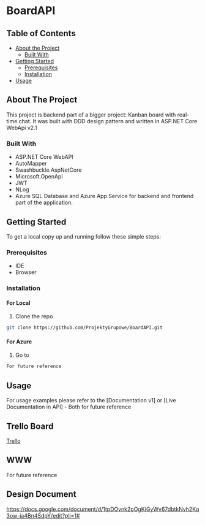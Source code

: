 <h1>BoardAPI</h1>

<!-- TABLE OF CONTENTS -->
## Table of Contents

* [About the Project](#about-the-project)
  * [Built With](#built-with)
* [Getting Started](#getting-started)
  * [Prerequisites](#prerequisites)
  * [Installation](#installation)
* [Usage](#usage)

<!-- ABOUT THE PROJECT -->
## About The Project
This project is backend part of a bigger project: Kanban board with real-time chat. It was built with DDD design pattern and written in ASP.NET Core WebApi v2.1

### Built With
* ASP.NET Core WebAPI
* AutoMapper
* Swashbuckle.AspNetCore
* Microsoft.OpenApi
* JWT
* NLog
* Azure SQL Database and Azure App Service for backend and frontend part of the application.

<!-- GETTING STARTED -->
## Getting Started

To get a local copy up and running follow these simple steps:

### Prerequisites
* IDE
* Browser

### Installation


#### For Local
1. Clone the repo
```sh
git clone https://github.com/ProjektyGrupowe/BoardAPI.git
```

#### For Azure
1. Go to
```sh
For future reference
```

<!-- USAGE EXAMPLES -->
## Usage
For usage examples please refer to the [Documentation v1] or [Live Documentation in API] - Both for future reference

## Trello Board
[Trello](https://trello.com/b/urwhTkAJ/in%C5%BCynieria-oprogramowania)

## WWW
For future reference

## Design Document
https://docs.google.com/document/d/1tpDOvnk2pOgKiGyWv67dbtkNvh2Kq3ow-ja4Bn4SdpY/edit?pli=1#
